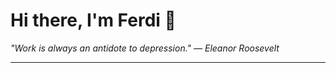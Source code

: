 <h1>Hi there, I'm Ferdi 👋</h1>

<p><em>
  "Work is always an antidote to depression." — Eleanor Roosevelt
</em></p>

---
